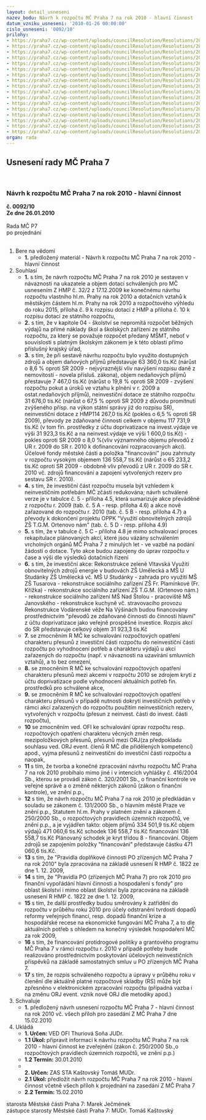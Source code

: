 ```yaml
---
layout: detail_usneseni
nazev_bodu: Návrh k rozpočtu MČ Praha 7 na rok 2010 - hlavní činnost
datum_vzniku_usneseni: '2010-01-26 00:00:00'
cislo_usneseni: '0092/10'
prilohy:
- https://praha7.cz/wp-content/uploads/councilResolution/Resolutions/20820/4-(1)sr2010d%c5%afvodzpr%c3%a1vara.doc
- https://praha7.cz/wp-content/uploads/councilResolution/Resolutions/20820/4-(2)usnesen%c3%ad_32_2[1]p%c5%99%c3%adloha9,10.pdf
- https://praha7.cz/wp-content/uploads/councilResolution/Resolutions/20820/4-(3)rozpisdan%c4%9bnem.pdf
- https://praha7.cz/wp-content/uploads/councilResolution/Resolutions/20820/4-(4.1)bilance10leden10.xls
- https://praha7.cz/wp-content/uploads/councilResolution/Resolutions/20820/4-(4.2)sum%c3%a1%c5%99_nivainvv%c3%bddaje2010sr.xls
- https://praha7.cz/wp-content/uploads/councilResolution/Resolutions/20820/4-(4.3)_prijmy10podrob_%c4%8dlen%c4%9bn%c3%ad.xls
- https://praha7.cz/wp-content/uploads/councilResolution/Resolutions/20820/4-(4.4)niv_p%c5%99%c3%adsp_po_sr_2010.doc
- https://praha7.cz/wp-content/uploads/councilResolution/Resolutions/20820/4-(4.5)inv_rozpo%c4%8det_na_rok_2010.xls
- https://praha7.cz/wp-content/uploads/councilResolution/Resolutions/20820/4-(4.6)inv_rozpo%c4%8det_na_rok_2010p%c5%99evody.xls
- https://praha7.cz/wp-content/uploads/councilResolution/Resolutions/20820/4-(4.7)inv_rozpo%c4%8det_na_rok_2010nov%c4%9b_za%c5%99azovan%c3%a9.xls
- https://praha7.cz/wp-content/uploads/councilResolution/Resolutions/20820/4-(4.8)inv_rozpo%c4%8det_na_rok_2010akce_v%c3%a1zan%c3%a9.xls
- https://praha7.cz/wp-content/uploads/councilResolution/Resolutions/20820/4-(4.9)inv_rozpo%c4%8det_na_rok_2010oppk.xls
- https://praha7.cz/wp-content/uploads/councilResolution/Resolutions/20820/4-(5)po_dopl%c5%88kov%c3%a1_%c4%8din__pravidla_2010.doc
- https://praha7.cz/wp-content/uploads/councilResolution/Resolutions/20820/4-(6.1)po_fv_a_fondy_pravidla_2010.doc
- https://praha7.cz/wp-content/uploads/councilResolution/Resolutions/20820/4-(6.2)po_fv_a_fondy_pravidla_2010_mimo_o%c5%a1k.doc
- https://praha7.cz/wp-content/uploads/councilResolution/Resolutions/20820/4-(7)fondy2010a.doc
- https://praha7.cz/wp-content/uploads/councilResolution/Resolutions/20820/4-rozpo%c4%8det2010zaa.doc
organ: rada
---
```

<div id="ucUsn_pList" class="usn">
	<span><h2>Usnesení rady MČ Praha 7 </h2>
<br></span><div class="standBody">
<span><h3>Návrh k rozpočtu MČ Praha 7 na rok 2010 - hlavní činnost</h3></span><div class="center">
		<strong>č. 0092/10</strong><br>
	</div>
<div class="center">
		<strong>Ze dne 26.01.2010</strong><br><br>
	</div>Rada MČ P7<br> po projednání<br><br><ol>
<li>Bere na vědomí<ul><li>
<strong>1.</strong> předložený materiál - Návrh k rozpočtu MČ Praha 7 na rok 2010 - hlavní činnost</li></ul>
</li>
<li>Souhlasí<ul>
<li>
<strong>1.</strong> s tím, že návrh rozpočtu MČ Praha 7 na rok 2010 je sestaven v návaznosti na ukazatele a objem dotací schválených pro MČ usnesením Z HMP č. 32/2 z 17.12.2009 ke konečnému návrhu rozpočtu vlastního hl.m. Prahy na rok 2010 a dotačních vztahů k městským částem hl.m. Prahy na rok 2010 a rozpočtového výhledu do roku 2015, příloha č. 9 k rozpisu dotací z HMP a příloha č. 10  k  rozpisu dotací ze státního rozpočtu,</li>
<li>
<strong>2.</strong> s tím, že v kapitole 04 - školství se nepromítá rozpočet běžných výdajů na přímé náklady škol a školských zařízení ze státního rozpočtu, za který se  považuje rozpočet předaný MŠMT, neboť v souvislosti s platným školským zákonem je k této oblasti přímo příslušný krajský úřad,</li>
<li>
<strong>3.</strong> s tím, že při sestavě návrhu rozpočtu bylo využito dostupných zdrojů a objem daňových příjmů představuje 63 360,0 tis.Kč (nárůst o 8,6 % oproti SR 2009 - nejvýraznější vliv navýšení rozpisu daně z nemovitostí - novela přísluš. zákona), objem nedaňových příjmů přestavuje   7 467,0 tis.Kč (nárůst o 19,8  % oproti SR 2009 -  zvýšení rozpočtu  pokut a úroků ve vztahu k plnění v r. 2009 a ostat.nedaňových příjmů),  neinvestiční dotace ze státního  rozpočtu 31 676,0 tis.Kč (nárůst  o 67,5 % oproti SR 2009 z důvodu promítnutí zvýšeného přísp. na výkon státní správy již do rozpisu SR), neinvestiční dotace z HMP114 267,0 tis.Kč (pokles o 6,5 % oproti SR 2009),  převody ze zdaňované činnosti celkem v objemu 117 731,9 tis.Kč (v tom fin. prostředky z účtu doprivatizace  na invest.výdaje ve výši 31 923,3 tis.Kč a na neinvest.výdaje ve výši 1 600,0 tis.Kč) - pokles oproti SR 2009 o 8,0 %(vliv významného objemu převodů z UR r. 2009 do SR r. 2010 k dofinancování rozpracovaných akcí). Účelové fondy městské části a položka "financování" jsou zahrnuty v rozpočtu vysokým objemem 136 558,7 tis.Kč (nárůst o  65 233,2 tis.Kč oproti SR 2009 - obdobně vliv převodů z UR r. 2009 do SR r. 2010 vč. zdrojů financování a zapojení vytvořených rezerv pro sestavu SR r. 2010).</li>
<li>
<strong>4.</strong> s tím, že investiční část  rozpočtu musela být vzhledem k neinvestičním potřebám MČ zčásti redukována; návrh schválené verze je v tabulce č. 5 - příloha 4.5, která sumarizuje akce převáděné z rozpočtu r. 2009  (tab. č. 5 A - resp. příloha 4.6) a akce nově zařazované do rozpočtu r. 2010 (tab. č. 5 B - resp. příloha 4.7) a  převody k dokončení projektu OPPK "Využití obnovitelných zdrojů ZŠ T.G.M. Ortenovo nám" (tab. č. 5 D - resp. příloha 4.9)</li>
<li>
<strong>5.</strong> s tím, že v tabulce č. 5 C - příloha 4.8  je mimo schvalovací proces rekapitulace plánovaných akcí, které jsou vázány schválením vrcholných orgánů MČ Praha 7 z minulých let - ve vazbě na podání žádostí o dotace. Tyto akce budou zapojeny do úprav rozpočtu v čase a výši dle výsledků dotačních řízení</li>
<li>
<strong>6.</strong> s tím, že investiční akce:                                                                                       Rekonstrukce zeleně Vltavská                                                                                   Využití obnovitelných zdrojů energie v budovách ZŠ Umělecká a MŠ U Studánky          ZŠ Umělecká vč. MŠ U Studánky - zahrada pro využití MŠ                                         ZŠ Tusarova - rekonstrukce sociálního zařízení                                                        ZŠ Fr. Plamínkové (Fr. Křížka) - rekonstrukce sociálního zařízení                                                        ZŠ T.G.M. (Ortenovo nám.) - rekonstrukce sociálního zařízení                                      MŠ Nad Štolou - pracoviště MŠ Janovského - rekonstrukce kuchyně vč. stravovacího provozu                                                                                         Rekonstrukce Vodárenské věže Na Výšinách                                                                 budou financovány prostřednictvím "převodů ze zdaňované činnosti do činnosti hlavní" z účtu doprivatizace jako veřejně prospěšné investice. Rozpis akcí do SR představuje celkový objem  31 923,3 tis.Kč </li>
<li>
<strong>7.</strong> se zmocněním R MČ ke schvalování rozpočtových opatření charakteru přesunů z investiční části rozpočtu do neinvestiční části rozpočtu po vyhodnocení potřeb a charakteru výdajů u akcí zařazených do rozpočtu  (např. v návaznosti na uzavírání smluvních vztahů), a to bez omezení,</li>
<li>
<strong>8.</strong> se zmocněním R MČ ke schvalování rozpočtových opatření charakteru přesunů mezi akcemi v rozpočtu 2010 se zdrojem krytí z účtu doprivatizace  podle vyhodnocení aktuálních potřeb fin. prostředků  pro schválené akce,</li>
<li>
<strong>9.</strong> se zmocněním R MČ ke schvalování rozpočtových opatření charakteru přesunů v případě nutnosti dokrytí investičních potřeb v rámci akcí zařazených do rozpočtu použitím neinvestičních rezerv, vytvořených v rozpočtu (přesun z neinvest. části do invest. části rozpočtu), </li>
<li>
<strong>10</strong> se zmocněním ved. OFI ke schvalování úprav rozpočtu resp. rozpočtových opatření charakteru věcných změn resp. mezipoložkových přesunů, přesunů mezi ORJ(za předpokladu souhlasu  ved. ORJ event. členů R MČ dle přidělených kompetencí) apod.,  vyjma přesunů z neinvestiční do investiční části rozpočtu a naopak,</li>
<li>
<strong>11</strong> s tím, že tvorba a konečné zpracování návrhu rozpočtu MČ Praha 7 na rok 2010 probíhalo mimo jiné i v intencích vyhlášky č. 416/2004 Sb., kterou se provádí zákon č. 320/2001 Sb.,  o finanční kontrole ve veřejné správě a o změně některých zákonů (zákon o finanční kontrole), ve znění p.p.,</li>
<li>
<strong>12</strong> s tím, že návrh rozpočtu MČ Praha 7 na rok 2010 je předkládán v souladu se zákonem č. 131/2000 Sb., o hlavním městě Praze ve znění p.p., Statutem hl.m. Prahy v platném znění  a zákonem č. 250/2000 Sb., o rozpočtových pravidlech územních rozpočtů,  ve znění p.p.,   a je vyjádřen takto:                                                   objem příjmů                                       334 501,9 tis.Kč                                                objem výdajů                                       471 060,6 tis.Kč                                                schodek                                                136 558,7 tis.Kč                                        financování                                          136 558,7 tis.Kč                                       Plánovaný schodek je kryt třídou 8 - financování. Objem zdrojů se zapojením položky "financování" představuje částku 471 060,6 tis.Kč.</li>
<li>
<strong>13</strong> s tím, že "Pravidla doplňkové činnosti PO zřízených MČ Praha 7 na rok 2010" byla zpracována na základě usnesení  R HMP č. 1822 ze dne 1. 12. 2009,     </li>
<li>
<strong>14</strong> s tím, že "Pravidla PO (zřízených MČ Praha 7) pro rok 2010 pro  finanční vypořádání hlavní činnosti a hospodaření s fondy"  pro oblast školství i mimo oblast školství byla zpracována na základě usnesení R HMP č. 1822 ze dne 1. 12. 2009,</li>
<li>
<strong>15</strong> s tím, že další prostředky budou směrovány k zatřídění do rozpočtu v průběhu roku 2010 pro účely odstranění tvrdosti dopadů reformy veřejných financí, resp. dopadů finanční krize a hospodářské recese na ekonomické fungování MČ Praha 7, a to dle aktuálních potřeb s ohledem na konečný výsledek hospodaření MČ za rok 2009, </li>
<li>
<strong>16</strong> s tím, že financování protidrogové politiky a grantového programu MČ Praha 7 v rámci rozpočtu r. 2010 v případě potřeby bude realizováno prostřednictvím poskytování účelových neinvestičních příspěvků na základě samostatných smluv u PO zřízených MČ Praha 7.</li>
<li>
<strong>17</strong> s tím, že rozpis schváleného rozpočtu a úpravy v průběhu roku v členění dle aktuálně platné rozpočtové skladby (RS) může být zpřesněno v elektronickém zpracování rozpočtu (případná vazba i na změnu ORJ event. vznik nové ORJ dle metodiky apod.)  </li>
</ul>
</li>
<li>Schvaluje<ul><li>
<strong>1.</strong> předložený návrh usnesení rozpočtu MČ Praha 7 - hlavní činnost na rok 2010 vč. všech příloh pro zasedání Z MČ Praha 7 dne 15.02.2010   </li></ul>
</li>
<li>Ukládá<ul>
<li>
<strong>1. Určen: </strong>VED OFI Thuriová Soňa JUDr.</li>
<li>
<strong>1.1 Úkol: </strong>připravit informaci k návrhu rozpočtu MČ Praha 7 na rok 2010 - hlavní činnost ke zveřejnění (zákon č. 250/2000 Sb.,o rozpočtových pravidlech územních rozpočtů, ve znění p.p.)</li>
<li>
<strong>1.2 Termín: </strong>30.01.2010</li>
<li>
<strong><br>2. Určen: </strong>ZAS STA Kaštovský Tomáš MUDr.</li>
<li>
<strong>2.1 Úkol: </strong>předložit návrh rozpočtu MČ Praha 7 na rok 2010 - hlavní činnost včetně všech příloh k projednání na zasedání Z MČ Praha 7</li>
<li>
<strong>2.2 Termín: </strong>15.02.2010</li>
</ul>
</li>
</ol>starosta Městské části Praha 7: Marek Ječmének<br>zástupce starosty Městské části Praha 7: MUDr. Tomáš Kaštovský 
</div>
</div>